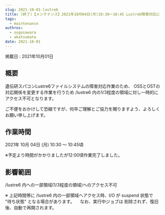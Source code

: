 ```yaml
---
slug: 2021-10-01-lustre6
title: (終了)【メンテナンス】2021年10月04日(月)10:30～10:45 Lustre6障害対応によるアクセス不可
tags:
  - maintenance
authros:
  - oogasawara
  - akatsumata
date: 2021-10-01
---
```


掲載日 : 2021年10月01日

## 概要

遺伝研スパコンLustre6ファイルシステムの障害対応作業のため、
OSSとOSTの対応関係を変更する作業を行うため
/lustre6 内の1/3程度の領域に対し一時的にアクセス不可となります。

ご不便をおかけして恐縮ですが、何卒ご理解とご協力を賜りますよう、よろしくお願い申し上げます。


## 作業時間

2021年 10月 04日 (月) 10:30 ～ 10:45頃

※予定より時間がかかりましたが12:00頃作業完了しました。

## 影響範囲

/lustre6 内への一部領域(1/3程度の領域)へのアクセス不可


※ 上記時間帯に /lustre6 内の一部領域へアクセス時、I/O が suspend 状態で "待ち状態" となる場合があります。
　なお、実行中ジョブは 削除されず、復旧後、自動で再開されます。
